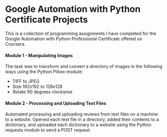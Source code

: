 # Google Automation with Python Certificate Projects
This is a collection of programming assignments I have completed for the Google Automation with Python Professional Certificate offered on Coursera.

#### Module 1 - Manipulating Images
The task was to transform and convert a directory of images in the following ways using the Python Pillow module:
- TIFF to JPEG
- Size 192x192 to 128x128
- Rotate 90 degrees clockwise

#### Module 2 - Processing and Uploading Text Files
Automated processing and uploading reviews from text files on a machine to a website. Opened each text file in a directory, added their contents to a dictionary, and uploaded each dictionary to a website using the Python requests module to send a POST request.
